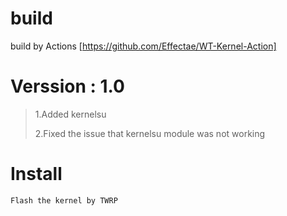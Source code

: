 # build
build by Actions [https://github.com/Effectae/WT-Kernel-Action]
# Verssion : 1.0
> 1.Added kernelsu
> 
> 2.Fixed the issue that kernelsu module was not working
# Install
```
Flash the kernel by TWRP
```
